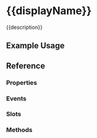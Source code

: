 # {{displayName}}

{{description}}

## Example Usage

<REPL class="mt-5" height="700" content="{{ exampleEncoded }}" fileName="{{displayName}}"/>

## Reference

### Properties

<PropsTable encoded="{{ props }}" />

### Events

<EventsTable encoded="{{ events }}" />

### Slots

<SlotsTable encoded="{{ slots }}" />

### Methods

<MethodsTable encoded="{{ methods }}" />
